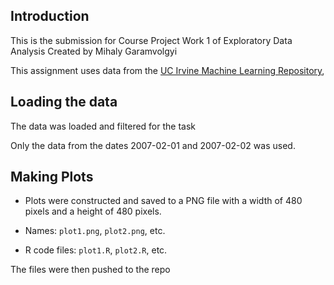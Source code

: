 ## Introduction
This is the submission for Course Project Work 1 of Exploratory Data Analysis 
Created by Mihaly Garamvolgyi

This assignment uses data from
the <a href="http://archive.ics.uci.edu/ml/">UC Irvine Machine
Learning Repository</a>, 



## Loading the data

The data was loaded and filtered for the task

Only the data from the dates 2007-02-01 and 2007-02-02 was used. 


## Making Plots


* Plots were constructed and saved to a PNG file with a width of 480
pixels and a height of 480 pixels.

* Names: `plot1.png`, `plot2.png`, etc.

* R code files:  `plot1.R`, `plot2.R`, etc.

The files were then pushed to the repo


